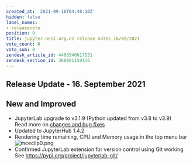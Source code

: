 ```yaml
---
created_at: '2021-09-16T04:48:10Z'
hidden: false
label_names:
- releasenote
position: 0
title: jupyter.nesi.org.nz release notes 16/09/2021
vote_count: 0
vote_sum: 0
zendesk_article_id: 4406546017551
zendesk_section_id: 360001150156
---
```


## Release Update - 16. September 2021

## New and Improved

-   JupyterLab upgrade to v3.1.9 (Python updated from v3.8 to v3.9)  
    Read more on [changes and bug
    fixes](https://jupyterlab.readthedocs.io/en/stable/getting_started/changelog.html#id12)
-   Updated to JupyterHub 1.4.2
-   Rendering time remaining, CPU and Memory usage in the top menu bar  
    ![mceclip0.png](mkdocs_repo/includes/images/mceclip0.png)  
-   Confirmed JupyterLab extension for version control using Git
    working  
    See <https://pypi.org/project/jupyterlab-git/>

 

